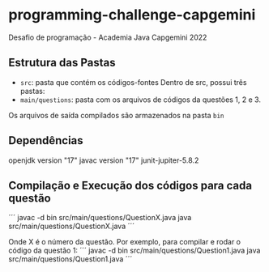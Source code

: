# programming-challenge-capgemini
Desafio de programação -  Academia Java Capgemini 2022 

## Estrutura das Pastas 

- `src`: pasta que contém os códigos-fontes
Dentro de src, possui três pastas:
- `main/questions`: pasta com os arquivos de códigos da questões 1, 2 e 3.

Os arquivos de saída compilados são armazenados na pasta `bin`

## Dependências

openjdk version "17"
javac version "17"
junit-jupiter-5.8.2

## Compilação e Execução dos códigos para cada questão

´´´
javac -d bin src/main/questions/QuestionX.java
java src/main/questions/QuestionX.java
´´´

Onde X é o número da questão.
Por exemplo, para compilar e rodar o código da questão 1: 
´´´
javac -d bin src/main/questions/Question1.java
java src/main/questions/Question1.java
´´´
